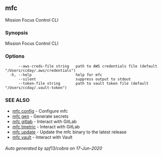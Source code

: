 ## mfc

Mission Focus Control CLI

### Synopsis

Mission Focus Control CLI

### Options

```
      --aws-creds-file string   path to AWS credentials file (default "/Users/ccday/.aws/credentials")
  -h, --help                    help for mfc
      --silent                  suppress output to stdout
      --token-file string       path to vault token file (default "/Users/ccday/.vault-token")
```

### SEE ALSO

* [mfc config](mfc_config.md)	 - Configure mfc
* [mfc gen](mfc_gen.md)	 - Generate secrets
* [mfc gitlab](mfc_gitlab.md)	 - Interact with GitLab
* [mfc tmetric](mfc_tmetric.md)	 - Interact with GitLab
* [mfc update](mfc_update.md)	 - Update the mfc binary to the latest release
* [mfc vault](mfc_vault.md)	 - Interact with Vault

###### Auto generated by spf13/cobra on 17-Jun-2020
